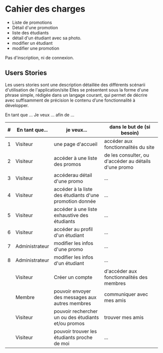 # Cahier des charges

- Liste de promotions
- Détail d'une promotion
- liste des étudiants
- détail d'un étudiant avec sa photo.
- modifier un étudiant
- modifier une promotion

Pas d'inscription, ni de connexion.

## Users Stories

Les users stories sont une description détaillée des différents scénarii d'utilisation de l'application/site
Elles se présentent sous la forme d'une phrase simple, rédigée dans un langage courant, qui permet de décrire avec suffisamment de précision le contenu d’une fonctionnalité à développer.

En tant que ... Je veux ... afin de ...  


| #   | En tant que... | je veux...                                              | dans le but de (si besoin)                            |
| --- | -------------- | ------------------------------------------------------- | ----------------------------------------------------- |
| 1   | Visiteur       | une page d'accueil                                      | accéder aux fonctionnalités du site                   |
| 2   | Visiteur       | accéder à une liste des promos                          | de les consulter, ou d'accéder au détails d'une promo |
| 3   | Visiteur       | accéderau détail d'une promo                            | ...                                                   |
| 4   | Visiteur       | accéder à la liste des étudiants d'une promotion donnée | ...                                                   |
| 5   | Visiteur       | accéder à une liste exhaustive des étudiants            | ...                                                   |
| 6   | Visiteur       | accéder au profil d'un étudiant                         | ...                                                   |
| 7   | Administrateur | modifier les infos d'une promo                          | ...                                                   |
| 8   | Administrateur | modifier les infos d'un étudiant                        | ...                                                   |
|     | Visiteur       | Créer un compte                                         | d'accéder aux fonctionnalités des membres             |
|     | Membre         | pouvoir envoyer des messages aux autres membres        | communiquer avec mes amis                             |
|     | Visiteur       | pouvoir rechercher un ou des étudiants et/ou promos     | trouver mes amis                                      |
|     | Visiteur       | pouvoir trouver les étudiants proche de moi             | ...                                                   |